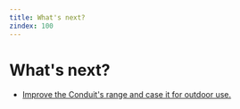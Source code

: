 ```yaml
---
title: What's next?
zindex: 100
---
```


# What's next?

* [Improve the Conduit's range and case it for outdoor use.](https://www.thethingsnetwork.org/labs/story/build-an-outdoor-gateway-with-multitech-conduit)
